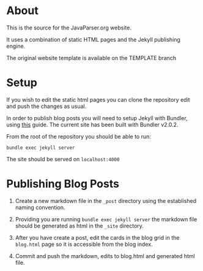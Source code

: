 # About

This is the source for the JavaParser.org website.

It uses a combination of static HTML pages and the Jekyll publishing engine.

The original website template is available on the TEMPLATE branch

# Setup 

If you wish to edit the static html pages you can clone the repository edit and push the changes as usual. 

In order to publish blog posts you will need to setup Jekyll with Bundler, using [this](https://jekyllrb.com/tutorials/using-jekyll-with-bundler/) guide. The current site has been built with Bundler v2.0.2.

From the root of the repository you should be able to run:

```
bundle exec jekyll server
```

The site should be served on `localhost:4000`

# Publishing Blog Posts

1) Create a new markdown file in the `_post` directory using the established naming convention.

2) Providing you are running `bundle exec jekyll server` the markdown file should be generated as html in the `_site` directory.

3) After you have create a post, edit the cards in the blog grid in the `blog.html` page so it is accessible from the blog index.

4) Commit and push the markdown, edits to blog.html and generated html file.

